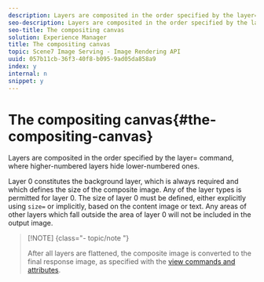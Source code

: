 ```yaml
---
description: Layers are composited in the order specified by the layer= command, where higher-numbered layers hide lower-numbered ones.
seo-description: Layers are composited in the order specified by the layer= command, where higher-numbered layers hide lower-numbered ones.
seo-title: The compositing canvas
solution: Experience Manager
title: The compositing canvas
topic: Scene7 Image Serving - Image Rendering API
uuid: 057b11cb-36f3-40f8-b095-9ad05da858a9
index: y
internal: n
snippet: y
---
```


# The compositing canvas{#the-compositing-canvas}

Layers are composited in the order specified by the layer= command, where higher-numbered layers hide lower-numbered ones.

Layer 0 constitutes the background layer, which is always required and which defines the size of the composite image. Any of the layer types is permitted for layer 0. The size of layer 0 must be defined, either explicitly using `size=` or implicitly, based on the content image or text. Any areas of other layers which fall outside the area of layer 0 will not be included in the output image.

>[!NOTE] {class="- topic/note "}
>
>After all layers are flattened, the composite image is converted to the final response image, as specified with the [view commands and attributes](../../../../../../is-api/http-ref/image-serving-api-ref/c-http-protocol-reference/c-syntax-and-features/c-command-overview/r-view-commands-and-attributes.md#reference-8b3d637d080a47a4ba669a7f0de2ba90).


